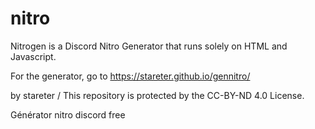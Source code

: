 # nitro

Nitrogen is a Discord Nitro Generator that runs solely on HTML and Javascript.

For the generator, go to https://stareter.github.io/gennitro/

by stareter / This repository is protected by the CC-BY-ND 4.0 License.

Générator nitro discord free
